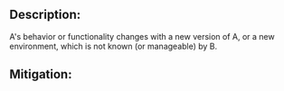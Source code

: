 ## Description:

A's behavior or functionality changes with a new version of A, or a new environment, which is not known (or manageable) by B.



## Mitigation:
